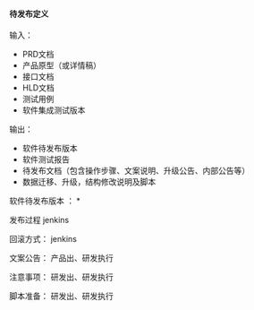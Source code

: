 #### 待发布定义

输入：
* PRD文档
* 产品原型（或详情稿）
* 接口文档
* HLD文档
* 测试用例
* 软件集成测试版本

输出：
* 软件待发布版本
* 软件测试报告
* 待发布文档（包含操作步骤、文案说明、升级公告、内部公告等）
* 数据迁移、升级，结构修改说明及脚本


软件待发布版本
：
* 


发布过程
jenkins


回滚方式：
jenkins

文案公告：
产品出、研发执行

注意事项：
研发出、研发执行

脚本准备：
研发出、研发执行


